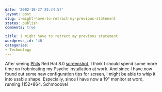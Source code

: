 ```yaml
---
date: '2002-10-27 20:34:57'
layout: post
slug: i-might-have-to-retract-my-previous-statement
status: publish
comments: true

title: I might have to retract my previous statement
wordpress_id: '46'
categories:
- Technology
---
```


After seeing [Phils](http://www.interalia.org) Red Hat 8.0 [screenshot](http://www.interalia.org/archives/001400.php), I think I should spend some more time on frobnicating my Psyche installation at work.
And since I have now found out some new configuration tips for screen, I might be able to whip it into usable shape. Especially, since I have now a 19" monitor at word, running 1152*864. Schmooove!
